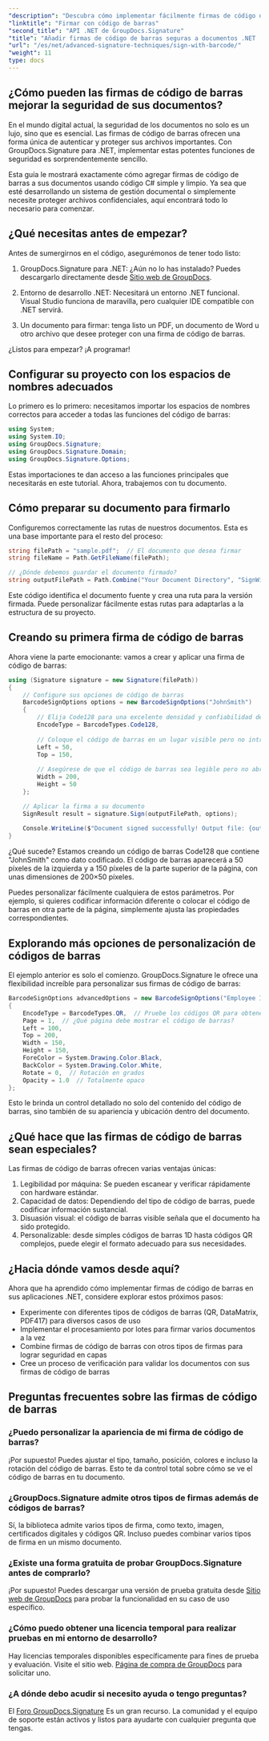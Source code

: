 ```yaml
---
"description": "Descubra cómo implementar fácilmente firmas de código de barras en sus aplicaciones .NET con GroupDocs.Signature. Tutorial paso a paso con ejemplos de código."
"linktitle": "Firmar con código de barras"
"second_title": "API .NET de GroupDocs.Signature"
"title": "Añadir firmas de código de barras seguras a documentos .NET | Guía completa"
"url": "/es/net/advanced-signature-techniques/sign-with-barcode/"
"weight": 11
type: docs
---
```

## ¿Cómo pueden las firmas de código de barras mejorar la seguridad de sus documentos?

En el mundo digital actual, la seguridad de los documentos no solo es un lujo, sino que es esencial. Las firmas de código de barras ofrecen una forma única de autenticar y proteger sus archivos importantes. Con GroupDocs.Signature para .NET, implementar estas potentes funciones de seguridad es sorprendentemente sencillo.

Esta guía le mostrará exactamente cómo agregar firmas de código de barras a sus documentos usando código C# simple y limpio. Ya sea que esté desarrollando un sistema de gestión documental o simplemente necesite proteger archivos confidenciales, aquí encontrará todo lo necesario para comenzar.

## ¿Qué necesitas antes de empezar?

Antes de sumergirnos en el código, asegurémonos de tener todo listo:

1. GroupDocs.Signature para .NET: ¿Aún no lo has instalado? Puedes descargarlo directamente desde [Sitio web de GroupDocs](https://releases.groupdocs.com/signature/net/).

2. Entorno de desarrollo .NET: Necesitará un entorno .NET funcional. Visual Studio funciona de maravilla, pero cualquier IDE compatible con .NET servirá.

3. Un documento para firmar: tenga listo un PDF, un documento de Word u otro archivo que desee proteger con una firma de código de barras.

¿Listos para empezar? ¡A programar!

## Configurar su proyecto con los espacios de nombres adecuados

Lo primero es lo primero: necesitamos importar los espacios de nombres correctos para acceder a todas las funciones del código de barras:

```csharp
using System;
using System.IO;
using GroupDocs.Signature;
using GroupDocs.Signature.Domain;
using GroupDocs.Signature.Options;
```

Estas importaciones te dan acceso a las funciones principales que necesitarás en este tutorial. Ahora, trabajemos con tu documento.

## Cómo preparar su documento para firmarlo

Configuremos correctamente las rutas de nuestros documentos. Esta es una base importante para el resto del proceso:

```csharp
string filePath = "sample.pdf";  // El documento que desea firmar
string fileName = Path.GetFileName(filePath);

// ¿Dónde debemos guardar el documento firmado?
string outputFilePath = Path.Combine("Your Document Directory", "SignWithBarcode", fileName);
```

Este código identifica el documento fuente y crea una ruta para la versión firmada. Puede personalizar fácilmente estas rutas para adaptarlas a la estructura de su proyecto.

## Creando su primera firma de código de barras

Ahora viene la parte emocionante: vamos a crear y aplicar una firma de código de barras:

```csharp
using (Signature signature = new Signature(filePath))
{
    // Configure sus opciones de código de barras
    BarcodeSignOptions options = new BarcodeSignOptions("JohnSmith")
    {
        // Elija Code128 para una excelente densidad y confiabilidad de datos
        EncodeType = BarcodeTypes.Code128,
        
        // Coloque el código de barras en un lugar visible pero no intrusivo.
        Left = 50,
        Top = 150,
        
        // Asegúrese de que el código de barras sea legible pero no abrumador.
        Width = 200,
        Height = 50
    };

    // Aplicar la firma a su documento
    SignResult result = signature.Sign(outputFilePath, options);
    
    Console.WriteLine($"Document signed successfully! Output file: {outputFilePath}");
}
```

¿Qué sucede? Estamos creando un código de barras Code128 que contiene "JohnSmith" como dato codificado. El código de barras aparecerá a 50 píxeles de la izquierda y a 150 píxeles de la parte superior de la página, con unas dimensiones de 200×50 píxeles.

Puedes personalizar fácilmente cualquiera de estos parámetros. Por ejemplo, si quieres codificar información diferente o colocar el código de barras en otra parte de la página, simplemente ajusta las propiedades correspondientes.

## Explorando más opciones de personalización de códigos de barras

El ejemplo anterior es solo el comienzo. GroupDocs.Signature le ofrece una flexibilidad increíble para personalizar sus firmas de código de barras:

```csharp
BarcodeSignOptions advancedOptions = new BarcodeSignOptions("Employee ID: 123456")
{
    EncodeType = BarcodeTypes.QR,  // Pruebe los códigos QR para obtener más capacidad de datos
    Page = 1,  // ¿Qué página debe mostrar el código de barras?
    Left = 100,
    Top = 200,
    Width = 150,
    Height = 150,
    ForeColor = System.Drawing.Color.Black,
    BackColor = System.Drawing.Color.White,
    Rotate = 0,  // Rotación en grados
    Opacity = 1.0  // Totalmente opaco
};
```

Esto le brinda un control detallado no solo del contenido del código de barras, sino también de su apariencia y ubicación dentro del documento.

## ¿Qué hace que las firmas de código de barras sean especiales?

Las firmas de código de barras ofrecen varias ventajas únicas:

1. Legibilidad por máquina: Se pueden escanear y verificar rápidamente con hardware estándar.
2. Capacidad de datos: Dependiendo del tipo de código de barras, puede codificar información sustancial.
3. Disuasión visual: el código de barras visible señala que el documento ha sido protegido.
4. Personalizable: desde simples códigos de barras 1D hasta códigos QR complejos, puede elegir el formato adecuado para sus necesidades.

## ¿Hacia dónde vamos desde aquí?

Ahora que ha aprendido cómo implementar firmas de código de barras en sus aplicaciones .NET, considere explorar estos próximos pasos:

- Experimente con diferentes tipos de códigos de barras (QR, DataMatrix, PDF417) para diversos casos de uso
- Implementar el procesamiento por lotes para firmar varios documentos a la vez
- Combine firmas de código de barras con otros tipos de firmas para lograr seguridad en capas
- Cree un proceso de verificación para validar los documentos con sus firmas de código de barras

## Preguntas frecuentes sobre las firmas de código de barras

### ¿Puedo personalizar la apariencia de mi firma de código de barras?
¡Por supuesto! Puedes ajustar el tipo, tamaño, posición, colores e incluso la rotación del código de barras. Esto te da control total sobre cómo se ve el código de barras en tu documento.

### ¿GroupDocs.Signature admite otros tipos de firmas además de códigos de barras?
Sí, la biblioteca admite varios tipos de firma, como texto, imagen, certificados digitales y códigos QR. Incluso puedes combinar varios tipos de firma en un mismo documento.

### ¿Existe una forma gratuita de probar GroupDocs.Signature antes de comprarlo?
¡Por supuesto! Puedes descargar una versión de prueba gratuita desde [Sitio web de GroupDocs](https://releases.groupdocs.com/) para probar la funcionalidad en su caso de uso específico.

### ¿Cómo puedo obtener una licencia temporal para realizar pruebas en mi entorno de desarrollo?
Hay licencias temporales disponibles específicamente para fines de prueba y evaluación. Visite el sitio web. [Página de compra de GroupDocs](https://purchase.groupdocs.com/temporary-license/) para solicitar uno.

### ¿A dónde debo acudir si necesito ayuda o tengo preguntas?
El [Foro GroupDocs.Signature](https://forum.groupdocs.com/c/signature/13) Es un gran recurso. La comunidad y el equipo de soporte están activos y listos para ayudarte con cualquier pregunta que tengas.